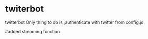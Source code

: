 # twiterbot
twitterbot 
Only thing to do is ,authenticate with twitter from config.js

#added streaming function
